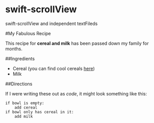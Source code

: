 # swift-scrollView
swift-scrollView and independent textFileds

#My Fabulous Recipe

This recipe for **cereal and milk** has been passed down my family for months.

##Ingredients

   * Cereal (you can find cool cereals [here](http://example.com/coolcereals/))
   * Milk

##Directions

If I were writing these out as _code_, it might look something like this:

```
if bowl is empty:
    add cereal
if bowl only has cereal in it:
    add milk
```
    
